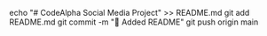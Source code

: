 echo "# CodeAlpha Social Media Project" >> README.md
git add README.md
git commit -m "📝 Added README"
git push origin main
